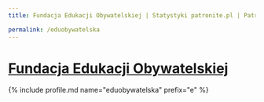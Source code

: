 ```yaml
---
title: Fundacja Edukacji Obywatelskiej | Statystyki patronite.pl | Patromierz

permalink: /eduobywatelska
---
```


# [Fundacja Edukacji Obywatelskiej](https://patronite.pl/eduobywatelska)

{% include profile.md name="eduobywatelska" prefix="e" %}
